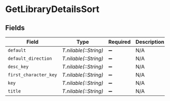 # GetLibraryDetailsSort


## Fields

| Field                              | Type                               | Required                           | Description                        | Example                            |
| ---------------------------------- | ---------------------------------- | ---------------------------------- | ---------------------------------- | ---------------------------------- |
| `default`                          | *T.nilable(::String)*              | :heavy_minus_sign:                 | N/A                                | asc                                |
| `default_direction`                | *T.nilable(::String)*              | :heavy_minus_sign:                 | N/A                                | desc                               |
| `desc_key`                         | *T.nilable(::String)*              | :heavy_minus_sign:                 | N/A                                | random:desc                        |
| `first_character_key`              | *T.nilable(::String)*              | :heavy_minus_sign:                 | N/A                                | /library/sections/1/firstCharacter |
| `key`                              | *T.nilable(::String)*              | :heavy_minus_sign:                 | N/A                                | random                             |
| `title`                            | *T.nilable(::String)*              | :heavy_minus_sign:                 | N/A                                | Randomly                           |